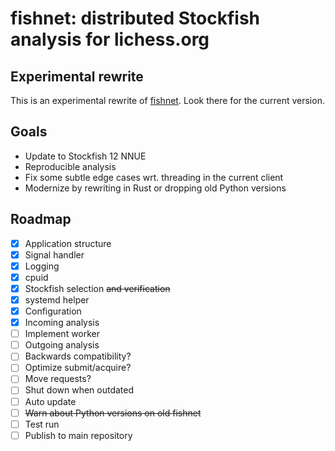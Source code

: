 fishnet: distributed Stockfish analysis for lichess.org
=======================================================

Experimental rewrite
--------------------

This is an experimental rewrite of [fishnet](https://github.com/niklasf/fishnet).
Look there for the current version.

Goals
-----

* Update to Stockfish 12 NNUE
* Reproducible analysis
* Fix some subtle edge cases wrt. threading in the current client
* Modernize by rewriting in Rust or dropping old Python versions

Roadmap
-------

* [x] Application structure
* [x] Signal handler
* [x] Logging
* [x] cpuid
* [x] Stockfish selection ~~and verification~~
* [x] systemd helper
* [x] Configuration
* [x] Incoming analysis
* [ ] Implement worker
* [ ] Outgoing analysis
* [ ] Backwards compatibility?
* [ ] Optimize submit/acquire?
* [ ] Move requests?
* [ ] Shut down when outdated
* [ ] Auto update
* [ ] ~~Warn about Python versions on old fishnet~~
* [ ] Test run
* [ ] Publish to main repository
